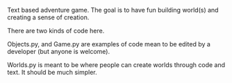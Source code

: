 
Text based adventure game. The goal is to have fun building world(s) and creating a sense of creation.

There are two kinds of code here. 

Objects.py, and Game.py are examples of code mean to be edited by a developer (but anyone is welcome).

Worlds.py is meant to be where people can create worlds through code and text. It should be much simpler.

